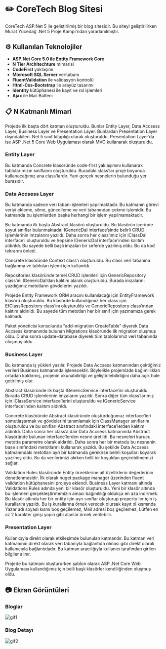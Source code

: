 # ✏️ CoreTech Blog Sitesi
<p> CoreTech ASP.Net 5 ile geliştirilmiş bir blog sitesidir. Bu siteyi geliştirilirken Murat Yücedağ .Net 5 Proje Kampı'ndan yararlanılmıştır. </p>

## ⚙️ Kullanılan Teknolojiler
- **ASP.Net Core 5.0 ile Entity Framework Core**
- **N Tier Architechture** mimarisi
- **CodeFirst** yaklaşımı
- **Microsoft SQL Server** veritabanı
- **FluentValidation** ile validasyon kontrolü
- **Html-Css-Bootstrap** ile arayüz tasarımı
- **Identity** kütüphanesi ile kayıt ve rol işlemleri
- **Ajax** ile Mail Bülteni
## 📋 N Katmanlı Mimari
Projede ilk başta dört katman oluşturuldu. Bunlar Entity Layer, Data Accsess Layer, Business Layer ve Presentation Layer. Bunlardan Presentation Layer dışındakileri .Net 5 sınıf kitaplığı olarak oluşturuldu. Presentation Layer’da ise ASP .Net 5 Core Web Uygulaması olarak MVC kullanarak oluşturuldu.

### Entity Layer
Bu katmanda Concrete klasöründe code-first yaklaşımını kullanarak tablolarımızın sınıflarını oluşturuldu. Buradaki class’lar proje boyunca kullanacağımız ana class’lardır. Yani gerçek nesnelerin bulunduğu yer burasıdır. 
### Data Accsess Layer
Bu katmanda sadece veri tabanı işlemleri yapılmaktadır. Bu katmanın görevi veriyi ekleme, silme, güncelleme ve veri tabanından çekme işlemidir. Bu katmanda bu işlemlerden başka herhangi bir işlem yapılmamaktadır.

Bu katmanda ilk başta Abstract klasörü oluşturuldu. Bu klasörün içerinde soyut sınıflar bulunmaktadır. IGenericDal interface’sinde belirli CRUD işlemlerinin imzalarını yazıldı. Daha sonra her class’ımız için IClassDal interface’i oluşturuldu ve hepsine IGenericDal interface’inden kalıtım aldırıldı. Bu sayede belli başlı imzaları bir seferde yazılmış oldu. Bu da kod tekrarını önledi.

Concrete klasöründe Context class’ı oluşturuldu. Bu class veri tabanına bağlanma ve tabloları işlemi için kullanıldı. 

Repositories klasöründe temel CRUD işlemleri için GenericRepository class’ını
IGenericDal’dan kalıtım alarak oluşturuldu. Burada imzalarını yazdığımız metotların gövdelerini yazıldı.

Projede Entity Framework ORM aracını kullanılacağı için EntityFramework klasörü oluşturuldu. Bu klasörde kullandığımız her class için EfClassRepository class’ını oluşturuldu ve GenericRepository class’ından kalıtım aldırıldı. Bu sayede tüm metotları her bir sınıf için yazmamıza gerek kalmadı.

Paket yöneticisi konsolunda “add-migration CreateTable” diyerek Data Accsess katmanında bulunan Migrations klasöründe ilk migration oluşmuş oldu.  D aha sonra update-database diyerek tüm tablolarımız veri tabanında oluşmuş oldu.

### Business Layer
Bu katmanda iş yükleri yazılır. Projede Data Accsess katmanından çektiğimiz verileri Business katmanında işlenecektir. Böylelikle projemizde bağımlılıkları ortadan kaldırmış, projenin okunabilirliği ve geliştirilebilirliğini daha açık hale getirilmiş olur.

Abstract klasöründe ilk başta IGenericService interface’ini oluşturuldu. Burada CRUD işlemlerinin imzalarını yazıldı. Sonra diğer tüm class’larımız için IClassService interface’lerini oluşturuldu ve IGenericService interface’inden kalıtım aldırıldı.

Concrete klasöründe Abstract klasöründe oluşturduğumuz interface’leri somutlaştırmak ve gövdelerini tanımlamak için ClassManager sınıflarını oluşturuldu ve bu sınıfları Abstract sınıfındaki interface’lerden kalıtım aldırıldı. Daha sonra her class’a dair Data Accsess katmanında Abstract klasöründe bulunan interface’lerden nesne üretildi. Bu nesneleri kurucu metotta parametre olarak aldırıldı. Daha sonra her bir metodu bu nesnenin base sınıfındaki metotlarını kullanarak yazıldı. Bu şekilde Data Accsess katmanındaki metotları ayrı bir katmanda gerekirse belirli koşulları koyarak yazılmış oldu. Bu da verilerimizi alırken belli bir koşuldan geçirebilmemizi sağlar.

Validation Rules klasöründe Entity örneklerine ait özelliklerin değerlerinin denetlenmesidir. İlk olarak nuget package manager üzerinden fluent validation kütüphanesini projeye eklendi. Business Layer katmanı altında Validations Rules adında yeni bir klasör oluşturuldu. Yeni bir klasör altında bu işlemleri gerçekleştirmemizin amacı bağımlılığı oldukça en aza indirmek. Bu klasör altında her bir entity için ayrı sınıflar oluşturup property ler için iş kurallarını yazıldı. Bu iş kurallarına örnek verecek olursak kayıt ol kısmında Yazar adı soyadı kısmı boş geçilemez, Mail adresi boş geçilemez, Lütfen en az 2 karakter girişi yapın gibi alanlar örnek verilebilir.

### Presentation Layer
Kullanıcıyla direkt olarak etkileşimde bulunulan katmandır. Bu katman veri katmanının direkt olarak veri tabanıyla bağlantıda olması gibi direkt olarak kullanıcıyla bağlantıdadır. Bu katman aracılığıyla kullanıcı tarafından girilen bilgiler alınır. 

Projede bu katmanı oluştururken şablon olarak ASP .Net Core Web Uygulaması kullandığımız için belli başlı klasörler kendiliğinden oluşmuş oldu. 


## 📷 Ekran Görüntüleri

### Bloglar
![gif1](https://i.gyazo.com/58f1676db6c8370c2172e7504aa240df.gif)

### Blog Detayı
![gif2](https://i.gyazo.com/dbad09cae417b7fbfc062361b6147f0a.gif)
